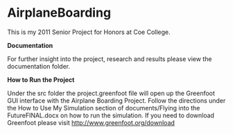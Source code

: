 # AirplaneBoarding
This is my 2011 Senior Project for Honors at Coe College.

<b>Documentation</b>

For further insight into the project, research and results please view the documentation folder.

<b>How to Run the Project </b>

Under the src folder the project.greenfoot file will open up the Greenfoot GUI interface with the Airplane Boarding Project. Follow the directions under the How to Use My Simulation section of documents/Flying into the FutureFINAL.docx
on how to run the simulation.  If you need to download Greenfoot please visit http://www.greenfoot.org/download
